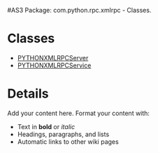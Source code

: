 #AS3 Package: com.python.rpc.xmlrpc - Classes.

# Classes #

  * [PYTHONXMLRPCServer](http://code.google.com/p/as3python-xmlrpc-lib/wiki/PYTHONXMLRPCServer)
  * [PYTHONXMLRPCService](http://code.google.com/p/as3python-xmlrpc-lib/wiki/PYTHONXMLRPCService)

# Details #

Add your content here.  Format your content with:
  * Text in **bold** or _italic_
  * Headings, paragraphs, and lists
  * Automatic links to other wiki pages
